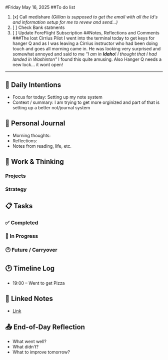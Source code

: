 #Friday May 16, 2025
##To do list
1. [x] Call medishare *(Gillian is supposed to get the email with all the Id's and information setup for me to revew and send...)*
2. [ ] Check Bank statments
3. [ ] Update ForeFlight Subscription
##Notes, Reflections and Comments
###The lost Cirrius Pilot
I went into the terminal today to get keys for hanger Q and as I was leaving a Cirrius instructor who had been doing touch and goes all morning came in. He was looking very surprised and somewhat annoyed and said to me *"I am in **Idaho**! I thought that I had landed in Washinton"* I found this quite amusing. Also Hanger Q needs a new lock... it wont open!

---

## 📌 Daily Intentions
- Focus for today: Setting up my note system
- Context / summary: I am trying to get more orginized and part of that is setting up a better not/journal system

## 📓 Personal Journal
- Morning thoughts:
- Reflections:
- Notes from reading, life, etc.

## 🧠 Work & Thinking
### Projects
### Strategy

## 📋 Tasks
### ✅ Completed
### 🔄 In Progress
### 🕐 Future / Carryover

## 🕑 Timeline Log
- 19:00 – Went to get Pizza

## 📎 Linked Notes
- [Link](../some/note.md)

## 📤 End-of-Day Reflection
- What went well?
- What didn’t?
- What to improve tomorrow?
